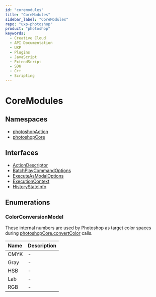 ```yaml
---
id: "coremodules"
title: "CoreModules"
sidebar_label: "CoreModules"
repo: "uxp-photoshop"
product: "photoshop"
keywords:
  - Creative Cloud
  - API Documentation
  - UXP
  - Plugins
  - JavaScript
  - ExtendScript
  - SDK
  - C++
  - Scripting
---
```


# CoreModules

## Namespaces

- [photoshopAction](/ps_reference/media/photoshopaction/)
- [photoshopCore](/ps_reference/media/photoshopcore/)

## Interfaces

- [ActionDescriptor](/ps_reference/interfaces/actiondescriptor/)
- [BatchPlayCommandOptions](/ps_reference/interfaces/batchplaycommandoptions/)
- [ExecuteAsModalOptions](/ps_reference/interfaces/executeasmodaloptions/)
- [ExecutionContext](/ps_reference/interfaces/executioncontext/)
- [HistoryStateInfo](/ps_reference/interfaces/historystateinfo/)

## Enumerations

### ColorConversionModel

These internal numbers are used by Photoshop as target color spaces during [photoshopCore.convertColor](/ps_reference/media/photoshopcore/#convertcolor) calls.

| Name | Description |
| :------ | :------ |
| CMYK | - |
| Gray | - |
| HSB | - |
| Lab | - |
| RGB | - |
